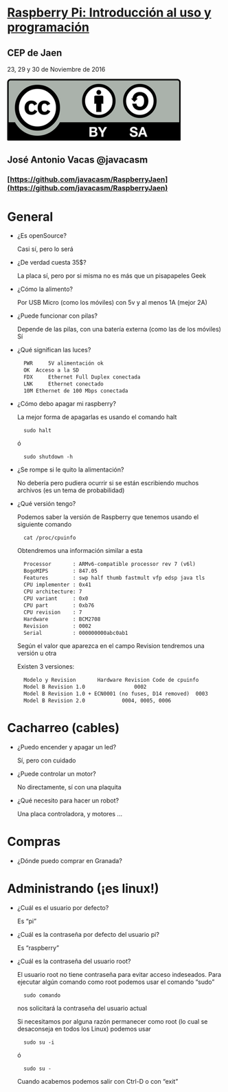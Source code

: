 # [Raspberry Pi: Introducción al uso y programación](http://www.juntadeandalucia.es/educacion/portals/web/cep-jaen/index.php/es-ES/formacion/convocatorias/771-abierto-plazo-de-inscripcion-a-la-actividad-raspberry-pi-introduccion-al-uso-y-programacion-162319ge102)

## CEP de Jaen

23, 29 y 30 de Noviembre de 2016

![CC](./images/Licencia_CC.png)
## José Antonio Vacas  @javacasm

### [https://github.com/javacasm/RaspberryJaen](https://github.com/javacasm/RaspberryJaen)

# General

* ¿Es openSource?

	Casi sí, pero lo será

* ¿De verdad cuesta 35$?

	La placa sí, pero por si misma no es más que un pisapapeles Geek

* ¿Cómo la alimento?

	Por USB Micro (como los móviles) con 5v y al menos 1A (mejor 2A)

* ¿Puede funcionar con pilas?

	Depende de las pilas, con una batería externa (como las de los móviles) Sí

* ¿Qué significan las luces?

		PWR 	5V alimentación ok
		OK 	Acceso a la SD
		FDX 	Ethernet Full Duplex conectada
		LNK 	Ethernet conectado
		10M	Ethernet de 100 Mbps conectada

* ¿Cómo debo apagar mi raspberry?

	La mejor forma de apagarlas es usando el comando  halt

		sudo halt
	ó

		sudo shutdown -h

* ¿Se rompe si le quito la alimentación?

	No debería pero pudiera ocurrir si se están escribiendo muchos archivos (es un tema de probabilidad)

* ¿Qué versión tengo?

	Podemos saber la versión de Raspberry que tenemos usando el siguiente comando

		cat /proc/cpuinfo

	Obtendremos una información similar a esta

		Processor       : ARMv6-compatible processor rev 7 (v6l)
		BogoMIPS        : 847.05
		Features        : swp half thumb fastmult vfp edsp java tls
		CPU implementer : 0x41
		CPU architecture: 7
		CPU variant     : 0x0
		CPU part        : 0xb76
		CPU revision    : 7
		Hardware        : BCM2708
		Revision        : 0002
		Serial          : 000000000abc0ab1

	Según el valor que aparezca en el campo Revision tendremos una versión u otra

	Existen 3 versiones:

		Modelo y Revision		Hardware Revision Code de cpuinfo
		Model B Revision 1.0				0002
		Model B Revision 1.0 + ECN0001 (no fuses, D14 removed)	0003
		Model B Revision 2.0			0004, 0005, 0006

# Cacharreo (cables)

* ¿Puedo encender y apagar un led?

	Sí, pero con cuidado

* ¿Puede controlar un motor?

	No directamente, sí con una plaquita

* ¿Qué necesito para hacer un robot?

	Una placa controladora, y motores ...

# Compras

* ¿Dónde puedo comprar en Granada?

# Administrando (¡es linux!)

* ¿Cuál es el usuario por defecto?

	Es “pi”

* ¿Cuál es la contraseña por defecto del usuario pi?

	Es “raspberry”

* ¿Cuál es la contraseña del usuario root?

	El usuario root no tiene contraseña para evitar acceso indeseados. Para ejecutar algún comando como root podemos usar el comando “sudo”

		sudo comando

	nos solicitará la contraseña del usuario actual

	Si necesitamos por alguna razón permanecer como root (lo cual se desaconseja en todos los Linux) podemos usar

		sudo su -i

	ó

		sudo su -

	Cuando acabemos podemos salir con Ctrl-D o con “exit”
